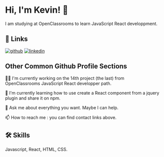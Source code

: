 
# Hi, I'm Kevin! 👋

I am studying at OpenClassrooms to learn JavaScript React developpment.



## 🔗 Links
[![github](https://img.shields.io/badge/github-000?style=for-the-badge&logo=github&logoColor=white)](https://github.com/FischKevin/)
[![linkedin](https://img.shields.io/badge/linkedin-0A66C2?style=for-the-badge&logo=linkedin&logoColor=white)](https://www.linkedin.com/in/kevinfischeriam/)
## Other Common Github Profile Sections
👩‍💻 I'm currently working on the 14th project (the last) from OpenClassrooms JavaScript React developper path.

🧠 I'm currently learning how to use create a React component from a jquery plugin and share it on npm.

💬 Ask me about everything you want. Maybe I can help.

📫 How to reach me : you can find contact links above.

## 🛠 Skills
Javascript, React, HTML, CSS.
